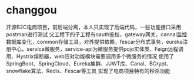 # changgou
开源B2C电商项目，前后端分离，本人只实现了后端代码，一些功能接口采用postman进行测试
父工程下的子工程有oauth鉴权，gateway网关，cannal监控数据库变化，common存储工具，对外提供依赖，fescar分布式事务，eureka注册中心，service微服务，service-api为微服务提供pojo实体类、Feign远程调用、Hystrix熔断器，web应对功能模块需要调用多个微服务的情况
使用了SpringBoot、SpringCloud、Eureka集群、JJWT库、Canal、BCrypt、snowflake算法、Redis、Fescar等工具
实现了电商项目特有的秒杀功能
